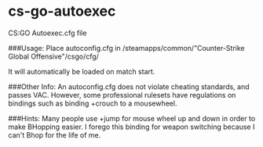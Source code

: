 cs-go-autoexec
==============

CS:GO Autoexec.cfg file

###Usage:
Place autoconfig.cfg in <Steam Install Directory>/steamapps/common/"Counter-Strike Global Offensive"/csgo/cfg/

It will automatically be loaded on match start.

###Other Info:
An autoconfig.cfg does not violate cheating standards, and passes VAC. However, some professional 
rulesets have regulations on bindings such as binding +crouch to a mousewheel. 

###Hints:
Many people use +jump for mouse wheel up and down in order to make BHopping easier. 
I forego this binding for weapon switching because I can't Bhop for the life of me.
